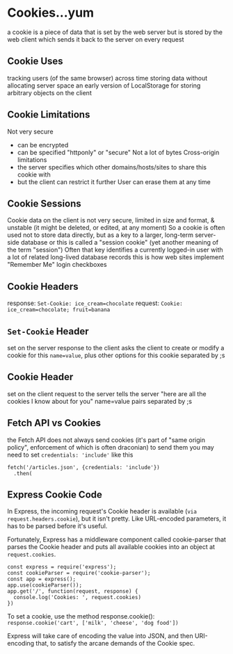 # Cookies...yum
a cookie is a piece of data that is set by the web server but is stored by the web client which sends it back to the server on every request

## Cookie Uses
tracking users (of the same browser) across time
storing data without allocating server space
an early version of LocalStorage for storing arbitrary objects on the client

## Cookie Limitations
Not very secure
- can be encrypted
- can be specified "httponly" or "secure"
Not a lot of bytes
Cross-origin limitations
- the server specifies which other domains/hosts/sites to share this cookie with
- but the client can restrict it further
User can erase them at any time

## Cookie Sessions
Cookie data on the client is not very secure, limited in size and format, & unstable (it might be deleted, or edited, at any moment)
So a cookie is often used not to store data directly, but as a key to a larger, long-term server-side database or this is called a "session cookie" (yet another meaning of the term "session")
Often that key identifies a currently logged-in user with a lot of related long-lived database records this is how web sites implement "Remember Me" login checkboxes

## Cookie Headers
response: `Set-Cookie: ice_cream=chocolate`
request: `Cookie: ice_cream=chocolate; fruit=banana`

## `Set-Cookie` Header
set on the server response to the client
asks the client to create or modify a cookie for this
`name=value`, plus other options for this cookie separated by ;s

## Cookie Header
set on the client request to the server
tells the server "here are all the cookies I know about for you"
name=value pairs separated by ;s

## Fetch API vs Cookies
the Fetch API does not always send cookies (it's part of "same origin policy", enforcement of which is often draconian) to send them you may need to set `credentials: 'include'` like this
```
fetch('/articles.json', {credentials: 'include'})
  .then(
```

## Express Cookie Code
In Express, the incoming request's Cookie header is available (`via request.headers.cookie`), but it isn't pretty. Like URL-encoded parameters, it has to be parsed before it's useful.

Fortunately, Express has a middleware component called cookie-parser that parses the Cookie header and puts all available cookies into an object at `request.cookies`.
```
const express = require('express');
const cookieParser = require('cookie-parser');
const app = express();
app.use(cookieParser());
app.get('/', function(request, response) {
  console.log('Cookies: ', request.cookies)
})
```

To set a cookie, use the method response.cookie():
`response.cookie('cart', ['milk', 'cheese', 'dog food'])`

Express will take care of encoding the value into JSON, and then URI-encoding that, to satisfy the arcane demands of the Cookie spec.
